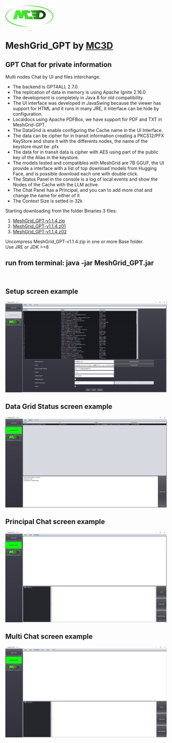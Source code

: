 <img src="images/mc3d_logo.png"/><br/>
# MeshGrid_GPT by <a href="http://wwww.mc3d.cl"/>MC3D</a><br/>
<h2>GPT Chat for private information</h2>
Multi nodes Chat by UI and files interchange.
<ul>
<li>The backend is GPT4ALL 2.7.0.</li>
<li>The replication of data in memory is using Apache Ignite 2.16.0</li>
<li>The development is completely in Java 8 for old compatibility.</li>
<li>The UI interface was developed in JavaSwing because the viewer has support for HTML and it runs in many JRE, it interface can be hide by configuration.</li>
<li>Localdocs using Apache PDFBox, we have support for PDF and TXT in MeshGrid-GPT.</li>
<li>The DataGrid is enable configuring the Cache name  in the UI Interface.</li>
<li>The data can be cipher for in transit information creating a PKCS12/PFX KeyStore and share it with the differents nodes, the name of the keystore must be <cache_name>.pfx</li>
<li>The data for in transit data is cipher with AES using part of the public key of the Alias <cache> in the keystore.</li>
<li>The models tested and compatibles with MeshGrid are 7B GGUF, the UI provide a interface with a list of top download models from Hugging Face, and is possible download each one with double click.</li>
<li>The Status Panel in the console is a log of local events and show the Nodes of the Cache with the LLM active.</li>
<li>The Chat Panel has a Principal, and you can to add more chat and change the name for either of it</li>
<li> The Context Size is setted in 32k</li>
</ul>
Starting downloading from the folder Binaries 3 files: 
  <ol>
<li><a href="https://github.com/mastercracker3d/MeshGrid-GPT/raw/main/binaries/MeshGrid_GPT-v1.1.4.zip">MeshGrid_GPT-v1.1.4.zip</a></li>
<li><a href="https://github.com/mastercracker3d/MeshGrid-GPT/raw/main/binaries/MeshGrid_GPT-v1.1.4.z01">MeshGrid_GPT-v1.1.4.z01</a></li>
<li><a href="https://github.com/mastercracker3d/MeshGrid-GPT/raw/main/binaries/MeshGrid_GPT-v1.1.4.z02">MeshGrid_GPT-v1.1.4.z02</a></li>
  </ol>
  Uncompress MeshGrid_GPT-v1.1.4.zip in one or more Base folder.<br/>
  Use JRE or JDK >=8<br/>
  <h2>run from terminal: java -jar MeshGrid_GPT.jar</h2><br/>
  <h2>Setup screen example</h2>
  <img src="images/Setup.png"/><br/>
  <h2>Data Grid Status screen example</h2>
  <img src="images/Status.png"/><br/>
  <h2>Principal Chat screen example</h2>
  <img src="images/PrincipalChat.png"/><br/>
  <h2>Multi Chat screen example</h2>
  <img src="images/MultiChat.png"/><br/>

